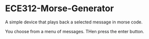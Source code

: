 # ECE312-Morse-Generator
A simple device that plays back a selected message in morse code.

You choose from a menu of messages. THen press the enter button.
